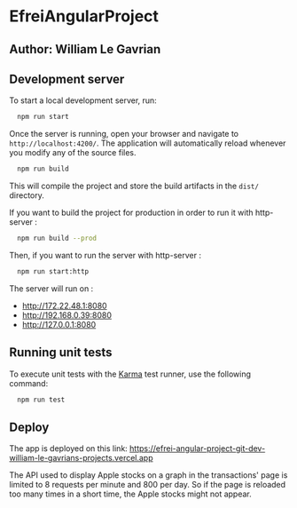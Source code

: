 # EfreiAngularProject

## Author: William Le Gavrian

## Development server

To start a local development server, run:

```bash
  npm run start
```

Once the server is running, open your browser and navigate to `http://localhost:4200/`. The application will automatically reload whenever you modify any of the source files.

```bash
  npm run build
```

This will compile the project and store the build artifacts in the `dist/` directory. 

If you want to build the project for production in order to run it with http-server :

```bash
  npm run build --prod
```

Then, if you want to run the server with http-server :

```bash
  npm run start:http
```

The server will run on :
- http://172.22.48.1:8080                                                                                                                                                                                
- http://192.168.0.39:8080                                                                                                                                                                               
- http://127.0.0.1:8080

## Running unit tests

To execute unit tests with the [Karma](https://karma-runner.github.io) test runner, use the following command:

```bash
  npm run test
```

## Deploy

The app is deployed on this link: https://efrei-angular-project-git-dev-william-le-gavrians-projects.vercel.app

The API used to display Apple stocks on a graph in the transactions' page is limited to 8 requests per minute and 800 per day.
So if the page is reloaded too many times in a short time, the Apple stocks might not appear.
